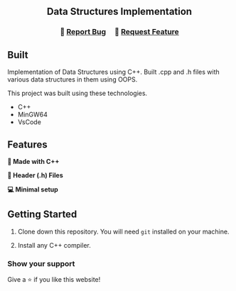 <h2 align="center">
  Data Structures Implementation
</h2>

<h3 align="center">
    🔹
    <a href="https://github.com/princekdev/datastructures/issues">Report Bug</a> &nbsp; &nbsp;
    🔹
    <a href="https://github.com/princekdev/datastructures/issues">Request Feature</a>
</h3>

## Built

Implementation of Data Structures using C++. Built .cpp and .h files with various data structures in them using OOPS.

This project was built using these technologies.

- C++
- MinGW64
- VsCode

## Features

**🔨 Made with C++**

**📄 Header (.h) Files**

**💻 Minimal setup**

## Getting Started

1. Clone down this repository. You will need `git` installed on your machine.

2. Install any C++ compiler.

### Show your support

Give a ⭐ if you like this website!
